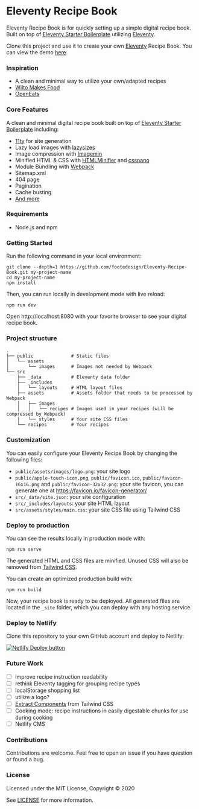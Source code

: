 # Eleventy Recipe Book

Eleventy Recipe Book is for quickly setting up a simple digital recipe book. Built on top of [Eleventy Starter Boilerplate](https://github.com/ixartz/Eleventy-Starter-Boilerplate) utilizing [Eleventy](https://www.11ty.dev).

Clone this project and use it to create your own [Eleventy](https://www.11ty.dev) Recipe Book. You can view the demo [here](https://footedesign.github.io/Eleventy-Recipe-Book).

### Inspiration

- A clean and minimal way to utilize your own/adapted recipes
- [Wilto Makes Food](https://wiltomakesfood.com/)
- [OpenEats](https://github.com/open-eats/OpenEats)

### Core Features

A clean and minimal digital recipe book built on top of [Eleventy Starter Boilerplate](https://github.com/ixartz/Eleventy-Starter-Boilerplate) including:
- [11ty](https://www.11ty.dev) for site generation
- Lazy load images with [lazysizes](https://github.com/aFarkas/lazysizes)
- Image compression with [Imagemin](https://github.com/imagemin/imagemin)
- Minified HTML & CSS with [HTMLMinifier](https://www.npmjs.com/package/html-minifier) and [cssnano](https://cssnano.co)
- Module Bundling with [Webpack](https://webpack.js.org)
- Sitemap.xml
- 404 page
- Pagination
- Cache busting
- [And more](https://github.com/ixartz/Eleventy-Starter-Boilerplate)

### Requirements

- Node.js and npm

### Getting Started

Run the following command in your local environment:

```
git clone --depth=1 https://github.com/footedesign/Eleventy-Recipe-Book.git my-project-name
cd my-project-name
npm install
```

Then, you can run locally in development mode with live reload:

```
npm run dev
```

Open http://localhost:8080 with your favorite browser to see your digital recipe book.

### Project structure

```
.
├── public              # Static files
│   └── assets
│       └── images      # Images not needed by Webpack
└── src
    ├── _data           # Eleventy data folder
    ├── _includes
    │   └── layouts     # HTML layout files
    ├── assets          # Assets folder that needs to be processed by Webpack
    │   ├── images
    │   │   └── recipes # Images used in your recipes (will be compressed by Webpack)
    │   └── styles      # Your site CSS files
    └── recipes         # Your recipes
```

### Customization

You can easily configure your Eleventy Recipe Book by changing the following files:

- `public/assets/images/logo.png`: your site logo
- `public/apple-touch-icon.png`, `public/favicon.ico`, `public/favicon-16x16.png` and `public/favicon-32x32.png`: your site favicon, you can generate one at https://favicon.io/favicon-generator/
- `src/_data/site.json`: your site configuration
- `src/_includes/layouts`: your site HTML layout
- `src/assets/styles/main.css`: your site CSS file using Tailwind CSS

### Deploy to production

You can see the results locally in production mode with:

```
npm run serve
```

The generated HTML and CSS files are minified. Unused CSS will also be removed from [Tailwind CSS](https://tailwindcss.com).

You can create an optimized production build with:

```
npm run build
```

Now, your recipe book is ready to be deployed. All generated files are located in the `_site` folder, which you can deploy with any hosting service.

### Deploy to Netlify

Clone this repository to your own GitHub account and deploy to Netlify:

[![Netlify Deploy button](https://www.netlify.com/img/deploy/button.svg)](https://app.netlify.com/start/deploy?repository=https://github.com/footedesign/Eleventy-Recipe-Book)

### Future Work

* [ ] improve recipe instruction readability
* [ ] rethink Eleventy tagging for grouping recipe types
* [ ] localStorage shopping list
* [ ] utilize a logo?
* [ ] [Extract Components](https://tailwindcss.com/docs/extracting-components) from Tailwind CSS
* [ ] Cooking mode: recipe instructions in easily digestable chunks for use during cooking
* [ ] Netlify CMS

### Contributions

Contributions are welcome. Feel free to open an issue if you have question or found a bug.

### License

Licensed under the MIT License, Copyright © 2020

See [LICENSE](LICENSE) for more information.